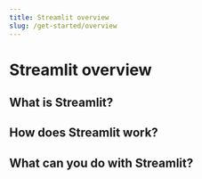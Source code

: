 ```yaml
---
title: Streamlit overview
slug: /get-started/overview
---
```


# Streamlit overview

## What is Streamlit?

## How does Streamlit work?

## What can you do with Streamlit?
